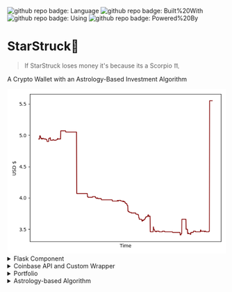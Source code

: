 ![github repo badge: Language](https://img.shields.io/badge/Language-Python-181717?color=blue)  ![github repo badge: Built%20With](https://img.shields.io/badge/Built%20With-Visual%20Studio%20Code-181717?color=blue)  ![github repo badge: Using](https://img.shields.io/badge/Using-Coinbase-181717?color=blue)  ![github repo badge: Powered%20By](https://img.shields.io/badge/Powered%20By-Astrology♏️-181717?color=purple)
# StarStruck🚀

> If StarStruck loses money it's because its a Scorpio ♏️

A Crypto Wallet with an Astrology-Based Investment Algorithm 

<div align="center">
<img src='https://github.com/daminals/StarStruck/blob/master/static/graph/Portfolio.png'>
</div>

<details>
<summary>Flask Component</summary>

 **Layout of the Application** <br/>

<img src="https://github.com/daminals/StarStruck/blob/master/static/markdownResources/layout.png" /> <br/>
boring explanation boring explanation boring explanation

<br> **JQuery Integration** <br/>
boring explanation boring explanation boring explanation

<br> **Easily Expandable Routes**  <br/>
boring explanation boring explanation boring explanation
<br/>
<br/>
</details>

<details>
<summary>Coinbase API and Custom Wrapper</summary>

**Buying and Selling** <br/>
boring explanation boring explanation boring explanation

<br/>  **Custom Wrapper** <br/>
boring explanation boring explanation boring explanation
<br/>
<br/>
</details>

<details>
<summary> Portfolio </summary>

**Graphing from Firebase** <br/>
Reading and setting data to and from Firebase Real Time Database and using said data in conjunction with Matplotlib to show current graphs of the Portfolio value over time and the individuals coin values over time
<br/>
<br/>

</details>

<details>
<summary> Astrology-based Algorithm </summary>

**Work in Progress** <br/>

<br/></details>
